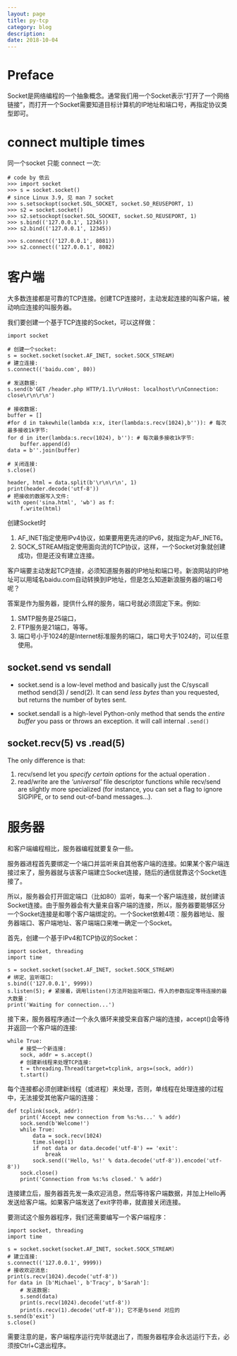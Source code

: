 ```yaml
---
layout: page
title: py-tcp
category: blog
description: 
date: 2018-10-04
---
```

# Preface

Socket是网络编程的一个抽象概念。通常我们用一个Socket表示“打开了一个网络链接”，而打开一个Socket需要知道目标计算机的IP地址和端口号，再指定协议类型即可。

# connect multiple times
 同一个socket 只能 connect 一次:

    # code by 依云
    >>> import socket
    >>> s = socket.socket()
    # since Linux 3.9, 见 man 7 socket
    >>> s.setsockopt(socket.SOL_SOCKET, socket.SO_REUSEPORT, 1)
    >>> s2 = socket.socket()
    >>> s2.setsockopt(socket.SOL_SOCKET, socket.SO_REUSEPORT, 1)
    >>> s.bind(('127.0.0.1', 12345))
    >>> s2.bind(('127.0.0.1', 12345))

    >>> s.connect(('127.0.0.1', 8081))
    >>> s2.connect(('127.0.0.1', 8082)

# 客户端
大多数连接都是可靠的TCP连接。创建TCP连接时，主动发起连接的叫客户端，被动响应连接的叫服务器。

我们要创建一个基于TCP连接的Socket，可以这样做：

    import socket

    # 创建一个socket:
    s = socket.socket(socket.AF_INET, socket.SOCK_STREAM)
    # 建立连接:
    s.connect(('baidu.com', 80))

    # 发送数据:
    s.send(b'GET /header.php HTTP/1.1\r\nHost: localhost\r\nConnection: close\r\n\r\n')

    # 接收数据:
    buffer = []
    #for d in takewhile(lambda x:x, iter(lambda:s.recv(1024),b'')): # 每次最多接收1k字节:
    for d in iter(lambda:s.recv(1024), b''): # 每次最多接收1k字节:
        buffer.append(d)
    data = b''.join(buffer)

    # 关闭连接:
    s.close()

    header, html = data.split(b'\r\n\r\n', 1)
    print(header.decode('utf-8'))
    # 把接收的数据写入文件:
    with open('sina.html', 'wb') as f:
        f.write(html)

创建Socket时
1. AF_INET指定使用IPv4协议，如果要用更先进的IPv6，就指定为AF_INET6。
2. SOCK_STREAM指定使用面向流的TCP协议，这样，一个Socket对象就创建成功，但是还没有建立连接。

客户端要主动发起TCP连接，必须知道服务器的IP地址和端口号。新浪网站的IP地址可以用域名baidu.com自动转换到IP地址，但是怎么知道新浪服务器的端口号呢？

答案是作为服务器，提供什么样的服务，端口号就必须固定下来。例如:

1. SMTP服务是25端口，
2. FTP服务是21端口，等等。
3. 端口号小于1024的是Internet标准服务的端口，端口号大于1024的，可以任意使用。

## socket.send vs sendall
- socket.send is a low-level method and basically just the C/syscall method send(3) / send(2). It can send *less bytes* than you requested, but returns the number of bytes sent.

- socket.sendall is a high-level Python-only method that sends the *entire buffer* you pass or throws an exception. it will call internal `.send()`

## socket.recv(5) vs .read(5)
The only difference is that:
1. recv/send let you *specify certain options* for the actual operation .
2. read/write are the *'universal'* file descriptor functions while recv/send are slightly more specialized (for instance, you can set a flag to ignore SIGPIPE, or to send out-of-band messages...).

# 服务器
和客户端编程相比，服务器编程就要复杂一些。

服务器进程首先要绑定一个端口并监听来自其他客户端的连接。如果某个客户端连接过来了，服务器就与该客户端建立Socket连接，随后的通信就靠这个Socket连接了。

所以，服务器会打开固定端口（比如80）监听，每来一个客户端连接，就创建该Socket连接。由于服务器会有大量来自客户端的连接，所以，服务器要能够区分一个Socket连接是和哪个客户端绑定的。一个Socket依赖4项：服务器地址、服务器端口、客户端地址、客户端端口来唯一确定一个Socket。

首先，创建一个基于IPv4和TCP协议的Socket：

	import socket, threading
	import time

	s = socket.socket(socket.AF_INET, socket.SOCK_STREAM)
	# 绑定、监听端口:
	s.bind(('127.0.0.1', 9999))
	s.listen(5); # 紧接着，调用listen()方法开始监听端口，传入的参数指定等待连接的最大数量：
	print('Waiting for connection...')

接下来，服务器程序通过一个永久循环来接受来自客户端的连接，accept()会等待并返回一个客户端的连接:

	while True:
		# 接受一个新连接:
		sock, addr = s.accept()
		# 创建新线程来处理TCP连接:
		t = threading.Thread(target=tcplink, args=(sock, addr))
		t.start()

每个连接都必须创建新线程（或进程）来处理，否则，单线程在处理连接的过程中，无法接受其他客户端的连接：

	def tcplink(sock, addr):
		print('Accept new connection from %s:%s...' % addr)
		sock.send(b'Welcome!')
		while True:
			data = sock.recv(1024)
			time.sleep(1)
			if not data or data.decode('utf-8') == 'exit':
				break
			sock.send(('Hello, %s!' % data.decode('utf-8')).encode('utf-8'))
		sock.close()
		print('Connection from %s:%s closed.' % addr)

连接建立后，服务器首先发一条欢迎消息，然后等待客户端数据，并加上Hello再发送给客户端。如果客户端发送了exit字符串，就直接关闭连接。

要测试这个服务器程序，我们还需要编写一个客户端程序：

	import socket, threading
	import time

	s = socket.socket(socket.AF_INET, socket.SOCK_STREAM)
	# 建立连接:
	s.connect(('127.0.0.1', 9999))
	# 接收欢迎消息:
	print(s.recv(1024).decode('utf-8'))
	for data in [b'Michael', b'Tracy', b'Sarah']:
	    # 发送数据:
	    s.send(data)
	    print(s.recv(1024).decode('utf-8'))
	    print(s.recv(1).decode('utf-8')); 它不是与send 对应的
	s.send(b'exit')
	s.close()

需要注意的是，客户端程序运行完毕就退出了，而服务器程序会永远运行下去，必须按Ctrl+C退出程序。